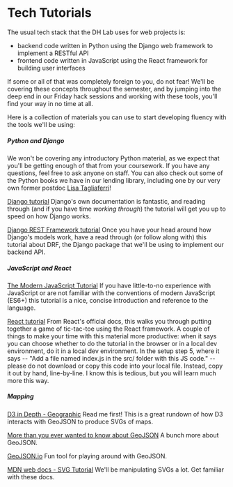# Tech Tutorials

The usual tech stack that the DH Lab uses for web projects is:
- backend code written in Python using the Django web framework to implement a RESTful API
- frontend code written in JavaScript using the React framework for building user interfaces

If some or all of that was completely foreign to you, do not fear! We'll be covering these concepts throughout the semester, and by jumping into the deep end in our Friday hack sessions and working with these tools, you'll find your way in no time at all.

Here is a collection of materials you can use to start developing fluency with the tools we'll be using:

##### Python and Django
We won't be covering any introductory Python material, as we expect that you'll be getting enough of that from your coursework. If you have any questions, feel free to ask anyone on staff. You can also check out some of the Python books we have in our lending library, including one by our very own former postdoc <a href="http://lisatagliaferri.com/">Lisa Tagliaferri</a>!

[Django tutorial](https://docs.djangoproject.com/en/2.2/intro/)
Django's own documentation is fantastic, and reading through (and if you have time _working through_) the tutorial will get you up to speed on how Django works.

[Django REST Framework tutorial](https://wsvincent.com/official-django-rest-framework-tutorial-beginners-guide/)
Once you have your head around how Django's models work, have a read through (or follow along with) this tutorial about DRF, the Django package that we'll be using to implement our backend API.

##### JavaScript and React
[The Modern JavaScript Tutorial](https://javascript.info/)
If you have little-to-no experience with JavaScript or are not familiar with the conventions of modern JavaScript (ES6+) this tutorial is a nice, concise introduction and reference to the language.

[React tutorial](https://reactjs.org/tutorial/tutorial.html)
From React's official docs, this walks you through putting together a game of tic-tac-toe using the React framework. A couple of things to make your time with this material more productive: when it says you can choose whether to do the tutorial in the browser or in a local dev environment, do it in a local dev environment. In the setup step 5, where it says -- "Add a file named index.js in the src/ folder with this JS code." -- please do not download or copy this code into your local file. Instead, copy it out by hand, line-by-line. I know this is tedious, but you will learn much more this way.


##### Mapping
[D3 in Depth - Geographic](https://www.d3indepth.com/geographic/)
Read me first! This is a great rundown of how D3 interacts with GeoJSON to produce SVGs of maps.

[More than you ever wanted to know about GeoJSON](https://macwright.org/2015/03/23/geojson-second-bite.html)
A bunch more about GeoJSON.

[GeoJSON.io](http://geojson.io)
Fun tool for playing around with GeoJSON.

[MDN web docs - SVG Tutorial](https://developer.mozilla.org/en-US/docs/Web/SVG/Tutorial)
We'll be manipulating SVGs a lot. Get familiar with these docs.



